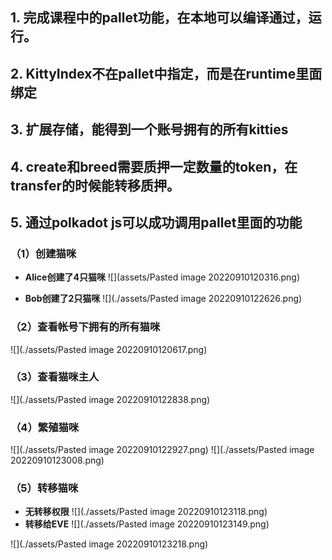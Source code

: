 ## 1. 完成课程中的pallet功能，在本地可以编译通过，运行。

## 2. KittyIndex不在pallet中指定，而是在runtime里面绑定

## 3. 扩展存储，能得到一个账号拥有的所有kitties

## 4. create和breed需要质押一定数量的token，在transfer的时候能转移质押。

## 5. 通过polkadot js可以成功调用pallet里面的功能
### （1）创建猫咪
- **Alice创建了4只猫咪**
![](assets/Pasted image 20220910120316.png)

- **Bob创建了2只猫咪**
![](./assets/Pasted image 20220910122626.png)

### （2）查看帐号下拥有的所有猫咪
![](./assets/Pasted image 20220910120617.png)

### （3）查看猫咪主人
![](./assets/Pasted image 20220910122838.png)


### （4）繁殖猫咪
![](./assets/Pasted image 20220910122927.png)
![](./assets/Pasted image 20220910123008.png)

### （5）转移猫咪
- **无转移权限**
![](./assets/Pasted image 20220910123118.png)
- **转移给EVE**
![](./assets/Pasted image 20220910123149.png)

![](./assets/Pasted image 20220910123218.png)

